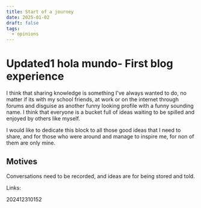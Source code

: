 ```yaml
---
title: Start of a journey
date: 2025-01-02
draft: false
tags:
  - opinions
---
```

# Updated1 hola mundo- First blog experience

I think that sharing knowledge is something I've always wanted to do, no matter if its with my school friends, at work or on the internet through forums and disguise as another funny looking profile with a funny sounding name. I think that everyone is a bucket full of ideas waiting to be spilled and enjoyed by others like myself.

I would like to dedicate this block to all those good ideas that I need to share, and for those who were around and manage to inspire me, for non of them are only mine.

## Motives

Conversations need to be recorded, and ideas are for being stored and told.

Links:

202412310152
